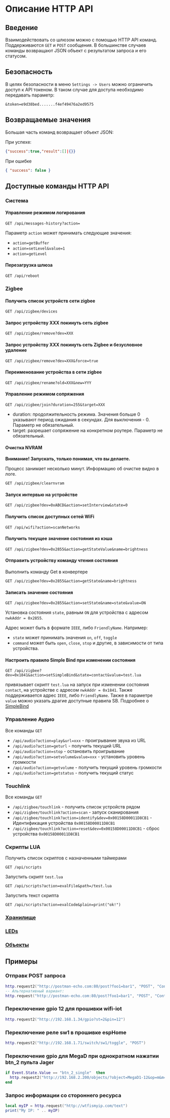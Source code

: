 # Описание HTTP API

## Введение

Взаимодействовать со шлюзом можно с помощью HTTP API команд. Поддерживаются `GET` и `POST` сообщения. В большинстве случаев команды возвращают JSON объект с результатом запроса и его статусом.

## Безопасность

В целях безопасности в меню `Settings -> Users` можно ограничить доступ к API токеном. В таком случае для доступа необходимо передавать параметр:

`&token=e9d38bed.......f4ef49476a2ed9575`

## Возвращаемые значения

Большая часть команд возвращает объект JSON:

При успехе:

```json
{"success":true,"result":[]|{}}
```

При ошибке

```json
{ "success": false }
```

## Доступные команды HTTP API

### Система

#### Управление режимом логирования

```http
GET /api/messages-history?action=
```

Параметр `action` может принимать следующие значения:

- `action=getBuffer`
- `action=setLevel&value=1`
- `action=getLevel`

#### Перезагрузка шлюза

```http
GET /api/reboot
```

### Zigbee

#### Получить список устройств сети zigbee

```http
GET /api/zigbee/devices
```

#### Запрос устройству XXX покинуть сеть zigbee

```http
GET /api/zigbee/remove?dev=XXX
```

#### Запрос устройству XXX покинуть сеть Zigbee и безусловное удаление

```http
GET /api/zigbee/remove?dev=XXX&force=true
```

#### Переименование устройства в сети zigbee

```http
GET /api/zigbee/rename?old=XXX&new=YYY
```

#### Управление режимом сопряжения

```http
GET /api/zigbee/join?duration=255&target=XXX
```

- duration: продолжительность режима. Значения больше 0 указывают период ожидания в секундах. Для выключения - 0. Параметр не обязательный.
- target: разрешает сопряжение на конкретном роутере. Параметр не обязательный.

#### Очистка NVRAM

**Внимание! Запускать, только понимая, что вы делаете.**

Процесс занимает несколько минут. Информацию об очистке видно в логе.

```http
GET /api/zigbee/clearnvram
```

#### Запуск интервью на устройстве

```http
GET /api/zigbee?dev=0xABCD&action=setInterview&state=0
```

#### Получить список доступных сетей WiFi

```http
GET /api/wifi?action=scanNetworks
```

#### Получить текущее значение состояния из кэша

```http
GET /api/zigbee?dev=0x2855&action=getStateValue&name=brightness
```

#### Отправить устройству команду чтения состояния

Выполнить команду Get в конвертере

```http
GET /api/zigbee?dev=0x2855&action=getState&name=brightness
```

#### Записать значение состояния

```http
GET /api/zigbee?dev=0x2855&action=setState&name=state&value=ON
```

Установка состояния `state`, равным `ON` для устройства с адресом `nwkAddr = 0x2855`.

Адрес может быть в формате `IEEE`, либо `FriendlyName`. Например:

- `state` может принимать значения `on`, `off`, `toggle`
- `command` может быть `open`, `close`, `stop` и другие, в зависимости от типа устройства.

#### Настроить правило Simple Bind при изменении состояния

```http
GET /api/zigbee?dev=0x1841&action=setSimpleBind&state=contact&value=test.lua
```

привязывает скрипт `test.lua` на запуск при изменении состояния `contact`, на устройстве с адресом `nwkAddr = 0x1841`. Также поддерживается адрес `IEEE`, либо `FriendlyName`. Также в параметре `value` можно указать драгие доступные правила SB. Подробнее о [SimpleBind](/simplebind.md)

### Управление Аудио

Все команды `GET`

- `/api/audio?action=play&url=xxx` - проигрывание звука из URL
- `/api/audio?action=geturl` - получить текущий URL
- `/api/audio?action=stop` - остановить проигрывание
- `/api/audio?action=setvolume&value=xxx` - установить уровень громкости
- `/api/audio?action=getvolume` - получить текущий уровень громкости
- `/api/audio?action=getstatus` - получить текущий статус

### Touchlink

Все команды `GET`

- `/api/zigbee/touchlink` - получить список устройств рядом
- `/api/zigbee/touchlink?action=scan` - запуск сканирования
- `/api/zigbee/touchlink?action=identify&dev=0x00158D00011D8CB1` - Идентификация устройства `0x00158D00011D8CB1`
- `/api/zigbee/touchlink?action=reset&dev=0x00158D00011D8CB1` - сброс устройства `0x00158D00011D8CB1`

### Скрипты LUA

Получить список скриптов с назначенными таймерами

```http
GET /api/scripts
```

Запустить скрипт `test.lua`

```http
GET /api/scripts?action=evalFile&path=/test.lua
```

Запустить текст скрипта

```http
GET /api/scripts?action=evalCode&plain=print("ok!")
```

### [Хранилище](/storage.md#http-api)

### [LEDs](/led_control.md#http-api)

### [Объекты](/objects.md)

## Примеры

### Отправк POST запроса

```lua
http.request2("http://postman-echo.com:80/post?foo1=bar1", "POST", "Content-Type: text/text; charset=utf-8\r\n", "body")
-- Альтернативный вариант:
http.request("http://postman-echo.com:80/post?foo1=bar1", "POST", "Content-Type: text/text; charset=utf-8\r\n", "body")
```

### Переключение gpio 12 для прошивки wifi-iot

```lua
http.request2("http://192.168.1.34/gpio?st=2&pin=12")
```

### Переключение реле sw1 в прошивке espHome

```lua
http.request2("http://192.168.1.71/switch/sw1/toggle", "POST")
```

### Переключение gpio для MegaD при однократном нажатии btn_2 пульта Jager

```lua
if Event.State.Value == "btn_2_single"  then
  http.request2("http://192.168.2.200/objects/?object=MegaD1-12&op=m&m=switch")
end
```

### Запрос информации со стороннего ресурса

```lua
local myIP = http.request("http://wtfismyip.com/text")
print("My IP: " .. myIP)
```
